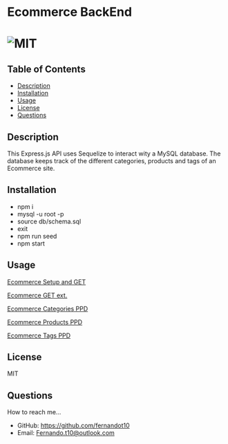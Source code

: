 # Ecommerce BackEnd

  # ![MIT](https://img.shields.io/badge/license-MIT-blue/style=plastic)


  ## Table of Contents
  - [Description](#description)
  - [Installation](#install)
  - [Usage](#usage)
  - [License](#license)
  - [Questions](#questions)
  
  ## Description
  This Express.js API uses Sequelize to interact wity a MySQL database. The database keeps track of the different categories, products and tags of an Ecommerce site. 
  
  ## Installation
  - npm i
  - mysql -u root -p 
  - source db/schema.sql
  - exit
  - npm run seed
  - npm start 
  
  ## Usage
  
  [Ecommerce Setup and GET](https://drive.google.com/file/d/1qMmhPogzN-4BXXGXRZ7jaMPYZiKaV2EQ/view?usp=sharing)

 [Ecommerce GET ext.](https://drive.google.com/file/d/1PzIyYbFVG9PjhyND62BHvhVEnZTJuqHu/view?usp=sharing)

 [Ecommerce Categories PPD](https://drive.google.com/file/d/1RLlLR9_HminQo2pOhNn0mngb1k6po1pt/view?usp=sharing)

 [Ecommerce Products PPD](https://drive.google.com/file/d/1x883FAQoPO8qqc91PpPyaIqAALd3_8_H/view?usp=sharing)

[Ecommerce Tags PPD](https://drive.google.com/file/d/1lpQ3o9PTaaaWMVjC9zxEY1aT6yQB4EcW/view?usp=sharing)

  
  ## License 
  MIT
  
  ## Questions
  How to reach me...
  - GitHub: https://github.com/fernandot10
  - Email: Fernando.t10@outlook.com